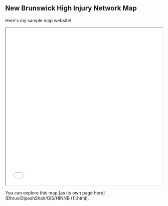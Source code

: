 ## New Brunswick High Injury Network Map

Here's my sample map website!

<iframe src="DhruviDipeshShah/GIS/HINNB (1).html" height="500" width="500"></iframe>

You can explore this map [as its own page here] (DhruviDipeshShah/GIS/HINNB (1).html). 
